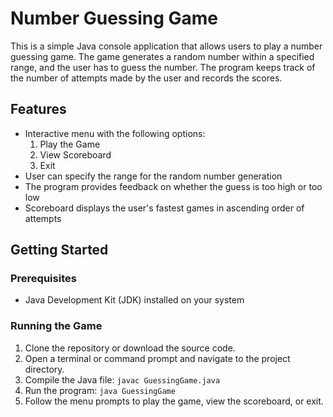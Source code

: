 # Number Guessing Game

This is a simple Java console application that allows users to play a number guessing game. The game generates a random number within a specified range, and the user has to guess the number. The program keeps track of the number of attempts made by the user and records the scores.

## Features

- Interactive menu with the following options:
  1. Play the Game
  2. View Scoreboard
  3. Exit
- User can specify the range for the random number generation
- The program provides feedback on whether the guess is too high or too low
- Scoreboard displays the user's fastest games in ascending order of attempts

## Getting Started

### Prerequisites

- Java Development Kit (JDK) installed on your system

### Running the Game

1. Clone the repository or download the source code.
2. Open a terminal or command prompt and navigate to the project directory.
3. Compile the Java file: `javac GuessingGame.java`
4. Run the program: `java GuessingGame`
5. Follow the menu prompts to play the game, view the scoreboard, or exit.
